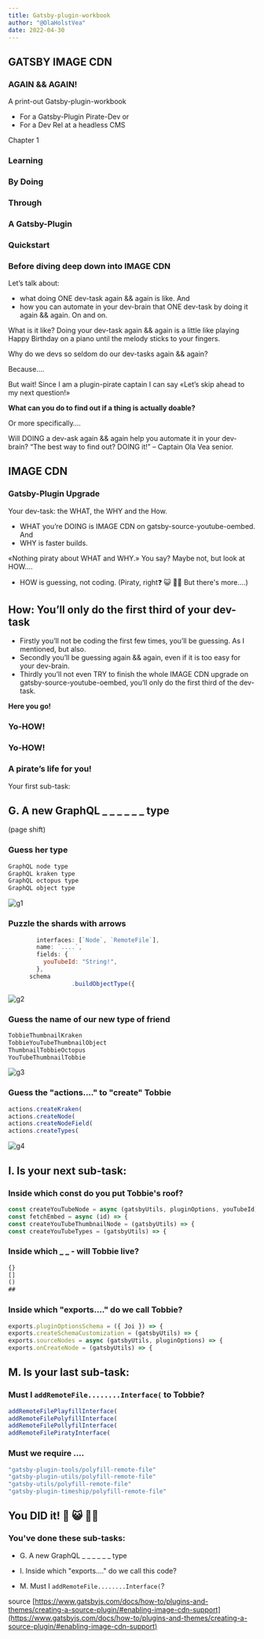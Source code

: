 ```yaml
---
title: Gatsby-plugin-workbook
author: "@OlaHolstVea"
date: 2022-04-30
---
```


## GATSBY IMAGE CDN

### AGAIN && AGAIN!

A print-out Gatsby-plugin-workbook

- For a Gatsby-Plugin Pirate-Dev or
- For a Dev Rel at a headless CMS

Chapter 1

### Learning
### By Doing
### Through
### A Gatsby-Plugin
### Quickstart


### Before diving deep down into IMAGE CDN
Let’s talk about:
- what doing ONE dev-task again && again is like. And
- how you can automate in your dev-brain that ONE dev-task by doing it again && again. On and on.


What is it like?
Doing your dev-task again && again is a little like playing Happy Birthday on a piano until the melody sticks to your fingers.

Why do we devs so seldom do our dev-tasks again && again?

Because….

But wait! Since I am a plugin-pirate captain I can say «Let’s skip ahead to my next question!»

**What can you do to find out if a thing is actually doable?**

Or more specifically….


Will DOING a dev-ask again && again help you automate it in your dev-brain?
“The best way to find out? DOING it!”  – Captain Ola Vea senior.

## IMAGE CDN

### Gatsby-Plugin Upgrade

Your dev-task: the WHAT, the WHY and the How.

- WHAT you’re DOING is IMAGE CDN on gatsby-source-youtube-oembed. And
- WHY is faster builds.

«Nothing piraty about WHAT and WHY.» You say? Maybe not, but look at HOW....

- HOW is guessing, not coding. (Piraty, right❓ 😺 🏴‍☠️ But there's more....)

## How: You’ll only do the first third of your dev-task

- Firstly you’ll not be coding the first few times, you’ll be guessing. As I mentioned, but also.
- Secondly you’ll be guessing again && again, even if it is too easy for your dev-brain.
- Thirdly you’ll not even TRY to finish the whole IMAGE CDN upgrade on gatsby-source-youtube-oembed, you’ll only do the first third of the dev-task.

**Here you go!**

### Yo-HOW!
### Yo-HOW!
### A pirate’s life for you!

Your first sub-task:

## G. A new GraphQL _ _ _ _ _ _ type

(page shift)

### Guess her type

```js
GraphQL node type
GraphQL kraken type
GraphQL octopus type
GraphQL object type
```

![g1](./g1.jpg)


### Puzzle the shards with arrows

```js
        interfaces: [`Node`, `RemoteFile`],
        name: `....`,
        fields: {
          youTubeId: "String!",
        },
      schema
                  .buildObjectType({
```

![g2](./g2.jpg)


### Guess the name of our new type of friend

```js
TobbieThumbnailKraken
TobbieYouTubeThumbnailObject
ThumbnailTobbieOctopus
YouTubeThumbnailTobbie
```

![g3](./g3.jpg)


### Guess the "actions...." to "create" Tobbie

```js
actions.createKraken(
actions.createNode(
actions.createNodeField(
actions.createTypes(
```

![g4](./g4.jpg)


## I. Is your next sub-task:

### Inside which const do you put Tobbie's roof?

```js
const createYouTubeNode = async (gatsbyUtils, pluginOptions, youTubeId) => {
const fetchEmbed = async (id) => {
const createYouTubeThumbnailNode = (gatsbyUtils) => {
const createYouTubeTypes = (gatsbyUtils) => {
```

### Inside which _ _ - will Tobbie live?

```js
{}
[]
()
##
```

### Inside which "exports...." do we call Tobbie?

```js
exports.pluginOptionsSchema = ({ Joi }) => {
exports.createSchemaCustomization = (gatsbyUtils) => {
exports.sourceNodes = async (gatsbyUtils, pluginOptions) => {
exports.onCreateNode = (gatsbyUtils) => {
```


## M. Is your last sub-task:

### Must I `addRemoteFile........Interface(` to Tobbie?

```js
addRemoteFilePlayfillInterface(
addRemoteFilePolyfillInterface(
addRemoteFilePollyfilInterface(
addRemoteFilePiratyInterface(
```

### Must we require ….

```js
"gatsby-plugin-tools/polyfill-remote-file"
"gatsby-plugin-utils/polyfill-remote-file"
"gatsby-utils/polyfill-remote-file"
"gatsby-plugin-timeship/polyfill-remote-file"
```
## You DID it! 💪 😺 🏴‍☠️

### You've done these sub-tasks:

- G. A new GraphQL _ _ _ _ _ _ type

- I. Inside which "exports...." do we call this code?

- M. Must I `addRemoteFile........Interface(`?



source [https://www.gatsbyjs.com/docs/how-to/plugins-and-themes/creating-a-source-plugin/#enabling-image-cdn-support](https://www.gatsbyjs.com/docs/how-to/plugins-and-themes/creating-a-source-plugin/#enabling-image-cdn-support)

